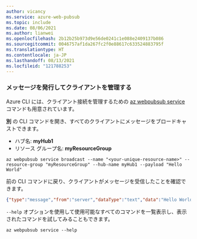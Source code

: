 ```yaml
---
author: vicancy
ms.service: azure-web-pubsub
ms.topic: include
ms.date: 08/06/2021
ms.author: lianwei
ms.openlocfilehash: 2b12b25b973d9e56de0241c1e088e2409137b086
ms.sourcegitcommit: 0046757af1da267fc2f0e88617c633524883795f
ms.translationtype: HT
ms.contentlocale: ja-JP
ms.lasthandoff: 08/13/2021
ms.locfileid: "121788253"
---
```

### <a name="publish-messages-and-manage-the-clients"></a>メッセージを発行してクライアントを管理する

Azure CLI には、クライアント接続を管理するための [az webpubsub service](/cli/azure/webpubsub/service) コマンドも用意されています。

**別** の CLI コマンドを開き、すべてのクライアントにメッセージをブロードキャストできます。

- ハブ名: **myHub1**
- リソース グループ名: **myResourceGroup**

```azurecli-interactive
az webpubsub service broadcast --name "<your-unique-resource-name>" --resource-group "myResourceGroup" --hub-name myHub1 --payload "Hello World"
```

前の CLI コマンドに戻り、クライアントがメッセージを受信したことを確認できます。
```JSON
{"type":"message","from":"server","dataType":"text","data":"Hello World"}
```

`--help` オプションを使用して使用可能なすべてのコマンドを一覧表示し、表示されたコマンドを試してみることもできます。

```azurecli-interactive
az webpubsub service --help
```
